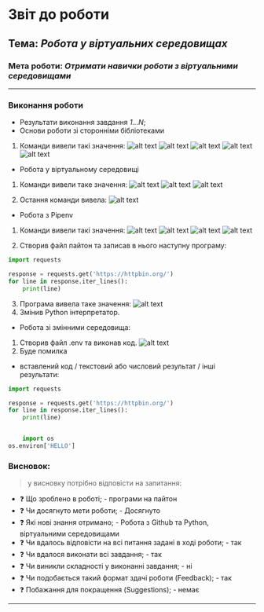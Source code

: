 # Звіт до роботи
## Тема: _Робота у віртуальних середовищах_
### Мета роботи: _Отримати навички роботи з віртуальними середовищами_
---
### Виконання роботи
- Результати виконання завдання *1...N*;
- Основи роботи зі сторонніми бібліотеками
1. Команди вивели такі значення:
![alt text](https://github.com/opusas/tk-41/blob/main/lab4/pictures/1.pip_v.PNG "скрін 1")
![alt text](https://github.com/opusas/tk-41/blob/main/lab4/pictures/2.install_request.PNG "скрін 2")
![alt text](https://github.com/opusas/tk-41/blob/main/lab4/pictures/3.python.PNG "скрін 3")
![alt text](https://github.com/opusas/tk-41/blob/main/lab4/pictures/4.pip%20show%20requests.PNG "скрін 4")
![alt text](https://github.com/opusas/tk-41/blob/main/lab4/pictures/5.%20pip%20install%20reqests.PNG "скрін 5")
- Робота у віртуальному середовищі 
1. Команди вивели таке значення:
![alt text](https://github.com/opusas/tk-41/blob/main/lab4/pictures/6.source.PNG "скрін 6")
![alt text](https://github.com/opusas/tk-41/blob/main/lab4/pictures/7.source.PNG "скрін 7")
![alt text](https://github.com/opusas/tk-41/blob/main/lab4/pictures/8.source.PNG "скрін 8")

2. Остання команди вивела:
![alt text](https://github.com/opusas/tk-41/blob/main/lab4/pictures/8.source.PNG "скрін 9")

- Робота з Pipenv
1. Команди вивели такі значення:
![alt text](https://github.com/opusas/tk-41/blob/main/lab4/pictures/9.install%20pipnv.PNG "скрін 10")
![alt text](https://github.com/opusas/tk-41/blob/main/lab4/pictures/10.pipnv%20help.PNG "скрін 11")
![alt text](https://github.com/opusas/tk-41/blob/main/lab4/pictures/11.pipnv%20help%202.PNG "скрін 12")
![alt text](https://github.com/opusas/tk-41/blob/main/lab4/pictures/12.pipnv%20python.PNG "скрін 13")
    
2. Створив файл пайтон та записав в нього наступну програму:
```python
import requests

response = requests.get('https://httpbin.org/')
for line in response.iter_lines():
    print(line)
```
3. Програма вивела таке значення:
![alt text](https://github.com/opusas/tk-41/blob/main/lab4/pictures/13.code.PNG "скрін 14")
8. Змінив Python інтерпретатор. 

- Робота зі змінними середовища:
1. Створив файл .env та виконав код.
![alt text](https://github.com/opusas/tk-41/blob/main/lab4/pictures/14.env%20code.PNG "скрін 15")
2. Буде помилка
- вставлений код / текстовий або числовий результат / інші результати:
```python
import requests

response = requests.get('https://httpbin.org/')
for line in response.iter_lines():
    print(line)


    import os
os.environ['HELLO']
```
### Висновок: 
> у висновку потрібно відповісти на запитання:
- :question: Що зроблено в роботі; - програми на пайтон
- :question: Чи досягнуто мети роботи; - Досягнуто
- :question: Які нові знання отримано; - Робота з Github та Python, віртуальними середовищами
- :question: Чи вдалось відповісти на всі питання задані в ході роботи; - так
- :question: Чи вдалося виконати всі завдання; - так
- :question: Чи виникли складності у виконанні завдання; - ні
- :question: Чи подобається такий формат здачі роботи (Feedback); - так
- :question: Побажання для покращення (Suggestions); - немає
---    